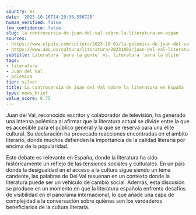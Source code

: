 ```yaml
---
country: es
date: '2025-10-16T14:29:36.556720'
human_verified: false
low_confidence: false
slug: la-controversia-de-juan-del-val-sobre-la-literatura-en-espan
sources:
- https://www.elpais.com/cultura/2023-10-01/la-polemica-de-juan-del-val-sobre-la-literatura.html
- https://www.abc.es/cultura/literatura/20231002/juan-del-val-literatura-gente-elite-20231002123456.html
subtitle: Literatura 'para la gente' vs. literatura 'para la élite'
tags:
- literatura
- Juan del Val
- polémica
tier: silver
title: La controversia de Juan del Val sobre la literatura en España
type: news_brief
value_score: 0.75
---
```


<p>Juan del Val, reconocido escritor y colaborador de televisión, ha generado una intensa polémica al afirmar que la literatura actual se divide entre la que es accesible para el público general y la que se reserva para una élite cultural. Su declaración ha provocado reacciones encontradas en el ámbito literario, donde muchos defienden la importancia de la calidad literaria por encima de la popularidad.</p><p>Este debate es relevante en España, donde la literatura ha sido históricamente un reflejo de las tensiones sociales y culturales. En un país donde la desigualdad en el acceso a la cultura sigue siendo un tema candente, las palabras de Del Val resuenan en un contexto donde la literatura puede ser un vehículo de cambio social. Además, esta discusión se produce en un momento en que la literatura española enfrenta desafíos de visibilidad en el panorama internacional, lo que añade una capa de complejidad a la conversación sobre quiénes son los verdaderos beneficiarios de la cultura literaria.</p>